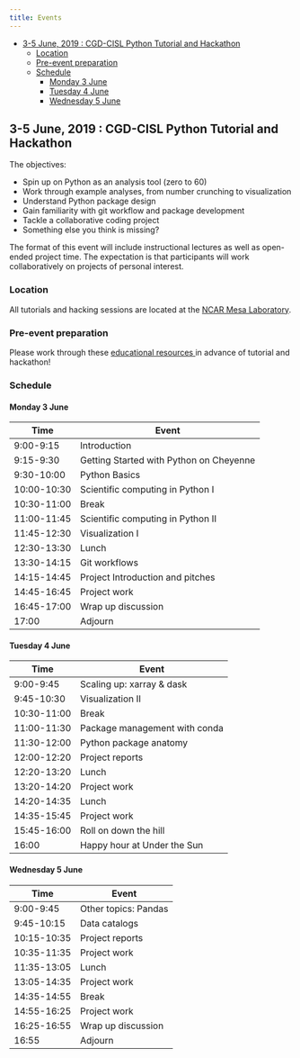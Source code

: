 ```yaml
---
title: Events
---
```


- [3-5 June, 2019 : CGD-CISL Python Tutorial and Hackathon](#3-5-june-2019--cgd-cisl-python-tutorial-and-hackathon)
  - [Location](#location)
  - [Pre-event preparation](#pre-event-preparation)
  - [Schedule](#schedule)
    - [Monday 3 June](#monday-3-june)
    - [Tuesday 4 June](#tuesday-4-june)
    - [Wednesday 5 June](#wednesday-5-june)

## 3-5 June, 2019 : CGD-CISL Python Tutorial and Hackathon

The objectives:

- Spin up on Python as an analysis tool (zero to 60)
- Work through example analyses, from number crunching to visualization
- Understand Python package design
- Gain familiarity with git workflow and package development
- Tackle a collaborative coding project
- Something else you think is missing?

The format of this event will include instructional lectures as well as open-ended project time. The expectation is that participants will work collaboratively on projects of personal interest.

### Location

All tutorials and hacking sessions are located at the <a href="https://goo.gl/maps/ikn4LE2VL5yDZMaX6">NCAR Mesa Laboratory</a>.

### Pre-event preparation

Please work through these <a href ="https://ncar-hackathons.github.io/resources/"> educational resources </a> in advance of tutorial and hackathon!

### Schedule

#### Monday 3 June
| Time        	| Event                                   	|
|-------------	|-----------------------------------------	|
| 9:00-9:15   	| Introduction                            	|
| 9:15-9:30   	| Getting Started with Python on Cheyenne 	|
| 9:30-10:00  	| Python Basics                           	|
| 10:00-10:30 	| Scientific computing in Python I        	|
| 10:30-11:00 	| Break                                   	|
| 11:00-11:45 	| Scientific computing in Python II       	|
| 11:45-12:30 	| Visualization I                         	|
| 12:30-13:30 	| Lunch                                   	|
| 13:30-14:15 	| Git workflows                           	|
| 14:15-14:45 	| Project Introduction and pitches        	|
| 14:45-16:45 	| Project work                            	|
| 16:45-17:00 	| Wrap up discussion                      	|
| 17:00       	| Adjourn                                 	|

#### Tuesday 4 June

| Time        	| Event                         	|
|-------------	|-------------------------------	|
| 9:00-9:45   	| Scaling up: xarray & dask     	|
| 9:45-10:30  	| Visualization II              	|
| 10:30-11:00 	| Break                         	|
| 11:00-11:30 	| Package management with conda 	|
| 11:30-12:00 	| Python package anatomy        	|
| 12:00-12:20 	| Project reports               	|
| 12:20-13:20 	| Lunch                         	|
| 13:20-14:20 	| Project work                  	|
| 14:20-14:35 	| Lunch                         	|
| 14:35-15:45 	| Project work                  	|
| 15:45-16:00 	| Roll on down the hill         	|
| 16:00       	| Happy hour at Under the Sun   	|

#### Wednesday 5 June

| Time        	| Event                	|
|-------------	|----------------------	|
| 9:00-9:45   	| Other topics: Pandas 	|
| 9:45-10:15  	| Data catalogs        	|
| 10:15-10:35 	| Project reports      	|
| 10:35-11:35 	| Project work         	|
| 11:35-13:05 	| Lunch                	|
| 13:05-14:35 	| Project work         	|
| 14:35-14:55 	| Break                	|
| 14:55-16:25 	| Project work         	|
| 16:25-16:55 	| Wrap up discussion   	|
| 16:55       	| Adjourn              	|
